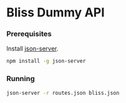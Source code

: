 # Bliss Dummy API

### Prerequisites

Install [json-server](https://github.com/typicode/json-server).

```bash
npm install -g json-server
```

### Running

```bash
json-server -r routes.json bliss.json
```
